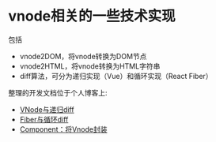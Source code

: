 

vnode相关的一些技术实现
=== 

包括
* vnode2DOM，将vnode转换为DOM节点
* vnode2HTML，将vnode转换为HTML字符串
* diff算法，可分为递归实现（Vue）和循环实现（React Fiber）


整理的开发文档位于个人博客上:
* [VNode与递归diff](https://www.shymean.com/article/VNode%E4%B8%8E%E9%80%92%E5%BD%92diff)
* [Fiber与循环diff](https://www.shymean.com/article/Fiber%E4%B8%8E%E5%BE%AA%E7%8E%AFdiff)
* [Component：将Vnode封装](https://www.shymean.com/article/VNode%E4%B8%8EComponent)
